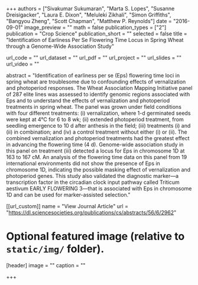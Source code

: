 +++
authors = ["Sivakumar Sukumaran", "Marta S. Lopes", "Susanne Dreisigacker", "Laura E. Dixon", "Meluleki Zikhali", "Simon Griffiths", "Bangyou Zheng", "Scott Chapman", "Matthew P. Reynolds"]
date = "2016-09-01"
image_preview = ""
math = false
publication_types = ["2"]
publication = "Crop Science"
publication_short = ""
selected = false
title = "Identification of Earliness Per Se Flowering Time Locus in Spring Wheat through a Genome-Wide Association Study"

url_code = ""
url_dataset = ""
url_pdf = ""
url_project = ""
url_slides = ""
url_video = ""

abstract = "Identification of earliness per se (Eps) flowering time loci in spring wheat are troublesome due to confounding effects of vernalization and photoperiod responses. The Wheat Association Mapping Initiative panel of 287 elite lines was assessed to identify genomic regions associated with Eps and to understand the effects of vernalization and photoperiod treatments in spring wheat. The panel was grown under field conditions with four different treatments: (i) vernalization, where 1-d germinated seeds were kept at 4°C for 6 to 8 wk; (ii) extended photoperiod treatment, from seedling emergence to 10 d after anthesis in the field; (iii) treatments (i) and (ii) in combination; and (iv) a control treatment without either (i) or (ii). The combined vernalization and photoperiod treatments had the greatest effect in advancing the flowering time (4 d). Genome-wide association study in this panel on treatment (iii) detected a locus for Eps in chromosome 1D at 163 to 167 cM. An analysis of the flowering time data on this panel from 19 international environments did not show the presence of Eps in chromosome 1D, indicating the possible masking effect of vernalization and photoperiod genes. This study also validated the diagnostic marker—a transcription factor in the circadian clock input pathway called Triticum aestivum EARLY FLOWERING 3—that is associated with Eps in chromosome 1D and can be used for marker-assisted selection."



[[url_custom]]
name = "View Journal Article"
url = "https://dl.sciencesocieties.org/publications/cs/abstracts/56/6/2962"

# Optional featured image (relative to `static/img/` folder).
[header]
image = ""
caption = ""

+++
